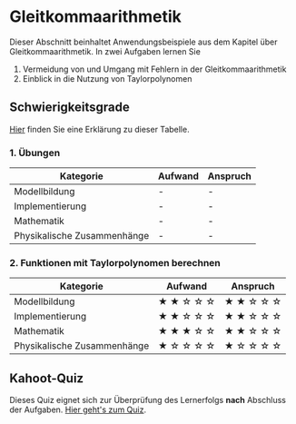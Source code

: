 # Gleitkommaarithmetik

Dieser Abschnitt beinhaltet Anwendungsbeispiele aus dem Kapitel über Gleitkommaarithmetik. In zwei Aufgaben lernen Sie

1. Vermeidung von und Umgang mit Fehlern in der Gleitkommaarithmetik
2. Einblick in die Nutzung von Taylorpolynomen


## Schwierigkeitsgrade
[Hier](content:references:schwierigkeitsgrade) finden Sie eine Erklärung zu dieser Tabelle.

### 1. Übungen

|Kategorie|Aufwand|Anspruch|
|---|---|---|
|Modellbildung|-|-|
|Implementierung|-|-|
|Mathematik|-|-|
|Physikalische Zusammenhänge|-|-|

### 2. Funktionen mit Taylorpolynomen berechnen

|Kategorie|Aufwand|Anspruch|
|---|---|---|
|Modellbildung|&#9733; &#9733; &#9734; &#9734; &#9734; |&#9733; &#9733; &#9734; &#9734; &#9734; |
|Implementierung|&#9733; &#9733; &#9734; &#9734; &#9734;|&#9733; &#9733; &#9734; &#9734; &#9734;|
|Mathematik|&#9733; &#9733; &#9733; &#9734; &#9734; |&#9733; &#9733; &#9734; &#9734; &#9734;|
|Physikalische Zusammenhänge|&#9733; &#9734; &#9734; &#9734; &#9734;|&#9733; &#9734; &#9734; &#9734; &#9734; |

## Kahoot-Quiz

Dieses Quiz eignet sich zur Überprüfung des Lernerfolgs **nach** Abschluss der Aufgaben. [Hier geht's zum Quiz](https://create.kahoot.it/share/funktionen-mit-taylorpolynomen-berechnen-offentlich/b0f8c836-512a-4b3c-b21c-88f1aac35412).
